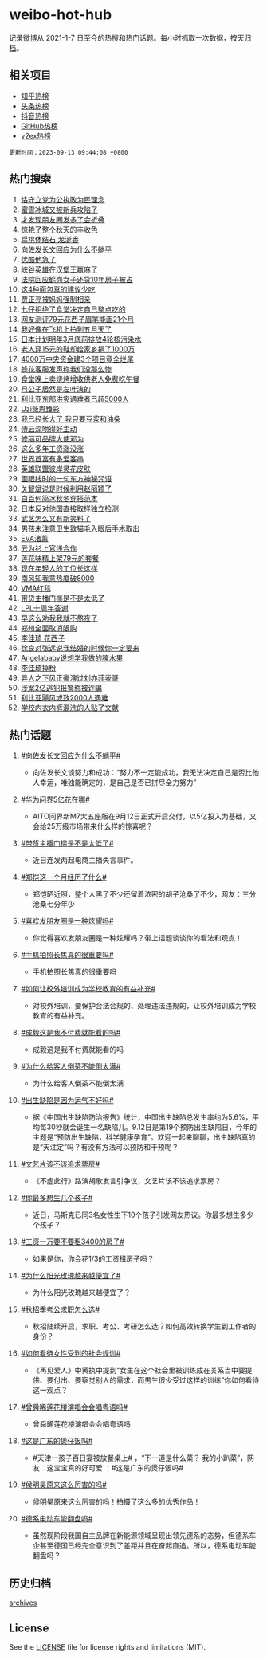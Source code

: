 # weibo-hot-hub

记录[微博](https://www.weibo.com)从 2021-1-7 日至今的热搜和热门话题。每小时抓取一次数据，按天[归档](archives)。

## 相关项目

- [知乎热榜](https://github.com/lonnyzhang423/zhihu-hot-hub)
- [头条热榜](https://github.com/lonnyzhang423/toutiao-hot-hub)
- [抖音热榜](https://github.com/lonnyzhang423/douyin-hot-hub)
- [GitHub热榜](https://github.com/lonnyzhang423/github-hot-hub)
- [v2ex热榜](https://github.com/lonnyzhang423/v2ex-hot-hub)


`更新时间：2023-09-13 09:44:08 +0800`

## 热门搜索

1. [恪守立党为公执政为民理念](https://m.weibo.cn/search?containerid=100103type%3D1%26t%3D10%26q%3D%23%E6%81%AA%E5%AE%88%E7%AB%8B%E5%85%9A%E4%B8%BA%E5%85%AC%E6%89%A7%E6%94%BF%E4%B8%BA%E6%B0%91%E7%90%86%E5%BF%B5%23&stream_entry_id=51&isnewpage=1&extparam=seat%3D1%26pos%3D0%26filter_type%3Drealtimehot%26stream_entry_id%3D51%26dgr%3D0%26c_type%3D51%26cate%3D10103%26display_time%3D1694569446%26pre_seqid%3D1694569446438027377218)
1. [蜜雪冰城又被新兵攻陷了](https://m.weibo.cn/search?containerid=100103type%3D1%26t%3D10%26q%3D%23%E8%9C%9C%E9%9B%AA%E5%86%B0%E5%9F%8E%E5%8F%88%E8%A2%AB%E6%96%B0%E5%85%B5%E6%94%BB%E9%99%B7%E4%BA%86%23&stream_entry_id=31&isnewpage=1&extparam=seat%3D1%26cate%3D5001%26filter_type%3Drealtimehot%26stream_entry_id%3D31%26lcate%3D5001%26realpos%3D1%26dgr%3D0%26q%3D%2523%25E8%259C%259C%25E9%259B%25AA%25E5%2586%25B0%25E5%259F%258E%25E5%258F%2588%25E8%25A2%25AB%25E6%2596%25B0%25E5%2585%25B5%25E6%2594%25BB%25E9%2599%25B7%25E4%25BA%2586%2523%26band_rank%3D1%26flag%3D1%26c_type%3D31%26pos%3D0%26display_time%3D1694569446%26pre_seqid%3D1694569446438027377218)
1. [才发现朋友圈发多了会折叠](https://m.weibo.cn/search?containerid=100103type%3D1%26t%3D10%26q%3D%23%E6%89%8D%E5%8F%91%E7%8E%B0%E6%9C%8B%E5%8F%8B%E5%9C%88%E5%8F%91%E5%A4%9A%E4%BA%86%E4%BC%9A%E6%8A%98%E5%8F%A0%23&stream_entry_id=31&isnewpage=1&extparam=seat%3D1%26cate%3D5001%26filter_type%3Drealtimehot%26stream_entry_id%3D31%26lcate%3D5001%26realpos%3D2%26dgr%3D0%26q%3D%2523%25E6%2589%258D%25E5%258F%2591%25E7%258E%25B0%25E6%259C%258B%25E5%258F%258B%25E5%259C%2588%25E5%258F%2591%25E5%25A4%259A%25E4%25BA%2586%25E4%25BC%259A%25E6%258A%2598%25E5%258F%25A0%2523%26band_rank%3D2%26flag%3D2%26c_type%3D31%26pos%3D1%26display_time%3D1694569446%26pre_seqid%3D1694569446438027377218)
1. [惊艳了整个秋天的丰收色](https://m.weibo.cn/search?containerid=100103type%3D1%26t%3D10%26q%3D%23%E6%83%8A%E8%89%B3%E4%BA%86%E6%95%B4%E4%B8%AA%E7%A7%8B%E5%A4%A9%E7%9A%84%E4%B8%B0%E6%94%B6%E8%89%B2%23&stream_entry_id=31&isnewpage=1&extparam=seat%3D1%26cate%3D5001%26filter_type%3Drealtimehot%26stream_entry_id%3D31%26lcate%3D5001%26realpos%3D3%26dgr%3D0%26q%3D%2523%25E6%2583%258A%25E8%2589%25B3%25E4%25BA%2586%25E6%2595%25B4%25E4%25B8%25AA%25E7%25A7%258B%25E5%25A4%25A9%25E7%259A%2584%25E4%25B8%25B0%25E6%2594%25B6%25E8%2589%25B2%2523%26band_rank%3D3%26flag%3D0%26c_type%3D31%26pos%3D2%26display_time%3D1694569446%26pre_seqid%3D1694569446438027377218)
1. [扁桃体结石 龙涎香](https://m.weibo.cn/search?containerid=100103type%3D1%26t%3D10%26q%3D%E6%89%81%E6%A1%83%E4%BD%93%E7%BB%93%E7%9F%B3+%E9%BE%99%E6%B6%8E%E9%A6%99&stream_entry_id=31&isnewpage=1&extparam=seat%3D1%26cate%3D5001%26filter_type%3Drealtimehot%26stream_entry_id%3D31%26lcate%3D5001%26realpos%3D4%26dgr%3D0%26q%3D%25E6%2589%2581%25E6%25A1%2583%25E4%25BD%2593%25E7%25BB%2593%25E7%259F%25B3%2520%25E9%25BE%2599%25E6%25B6%258E%25E9%25A6%2599%26band_rank%3D4%26flag%3D1%26c_type%3D31%26pos%3D3%26display_time%3D1694569446%26pre_seqid%3D1694569446438027377218)
1. [向佐发长文回应为什么不躺平](https://m.weibo.cn/search?containerid=100103type%3D1%26t%3D10%26q%3D%23%E5%90%91%E4%BD%90%E5%8F%91%E9%95%BF%E6%96%87%E5%9B%9E%E5%BA%94%E4%B8%BA%E4%BB%80%E4%B9%88%E4%B8%8D%E8%BA%BA%E5%B9%B3%23&stream_entry_id=31&isnewpage=1&extparam=seat%3D1%26cate%3D5001%26filter_type%3Drealtimehot%26stream_entry_id%3D31%26lcate%3D5001%26realpos%3D5%26dgr%3D0%26q%3D%2523%25E5%2590%2591%25E4%25BD%2590%25E5%258F%2591%25E9%2595%25BF%25E6%2596%2587%25E5%259B%259E%25E5%25BA%2594%25E4%25B8%25BA%25E4%25BB%2580%25E4%25B9%2588%25E4%25B8%258D%25E8%25BA%25BA%25E5%25B9%25B3%2523%26band_rank%3D5%26flag%3D2%26c_type%3D31%26pos%3D4%26display_time%3D1694569446%26pre_seqid%3D1694569446438027377218)
1. [优酷他急了](https://m.weibo.cn/search?containerid=100103type%3D1%26t%3D10%26q%3D%23%E4%BC%98%E9%85%B7%E4%BB%96%E6%80%A5%E4%BA%86%23&stream_entry_id=31&isnewpage=1&extparam=seat%3D1%26cate%3D5001%26filter_type%3Drealtimehot%26stream_entry_id%3D31%26lcate%3D5001%26realpos%3D6%26dgr%3D0%26q%3D%2523%25E4%25BC%2598%25E9%2585%25B7%25E4%25BB%2596%25E6%2580%25A5%25E4%25BA%2586%2523%26band_rank%3D6%26flag%3D1%26c_type%3D31%26pos%3D5%26display_time%3D1694569446%26pre_seqid%3D1694569446438027377218)
1. [峡谷英雄在汉堡王赢麻了](https://m.weibo.cn/search?containerid=100103type%3D1%26t%3D10%26q%3D%23%E5%B3%A1%E8%B0%B7%E8%8B%B1%E9%9B%84%E5%9C%A8%E6%B1%89%E5%A0%A1%E7%8E%8B%E8%B5%A2%E9%BA%BB%E4%BA%86%23&stream_entry_id=31&isnewpage=1&extparam=seat%3D1%26pos%3D6%26filter_type%3Drealtimehot%26stream_entry_id%3D31%26lcate%3D5001%26is_ad_pos%3D1%26dgr%3D0%26cate%3D5001%26q%3D%2523%25E5%25B3%25A1%25E8%25B0%25B7%25E8%258B%25B1%25E9%259B%2584%25E5%259C%25A8%25E6%25B1%2589%25E5%25A0%25A1%25E7%258E%258B%25E8%25B5%25A2%25E9%25BA%25BB%25E4%25BA%2586%2523%26band_rank%3D7%26adid%3D202823%26c_type%3D31%26topic_ad%3D1%26display_time%3D1694569446%26pre_seqid%3D1694569446438027377218)
1. [法院回应鹤岗女子还贷10年房子被占](https://m.weibo.cn/search?containerid=100103type%3D1%26t%3D10%26q%3D%23%E6%B3%95%E9%99%A2%E5%9B%9E%E5%BA%94%E9%B9%A4%E5%B2%97%E5%A5%B3%E5%AD%90%E8%BF%98%E8%B4%B710%E5%B9%B4%E6%88%BF%E5%AD%90%E8%A2%AB%E5%8D%A0%23&stream_entry_id=31&isnewpage=1&extparam=seat%3D1%26cate%3D5001%26filter_type%3Drealtimehot%26stream_entry_id%3D31%26lcate%3D5001%26realpos%3D7%26dgr%3D0%26q%3D%2523%25E6%25B3%2595%25E9%2599%25A2%25E5%259B%259E%25E5%25BA%2594%25E9%25B9%25A4%25E5%25B2%2597%25E5%25A5%25B3%25E5%25AD%2590%25E8%25BF%2598%25E8%25B4%25B710%25E5%25B9%25B4%25E6%2588%25BF%25E5%25AD%2590%25E8%25A2%25AB%25E5%258D%25A0%2523%26band_rank%3D7%26flag%3D1%26c_type%3D31%26pos%3D7%26display_time%3D1694569446%26pre_seqid%3D1694569446438027377218)
1. [这4种面包真的建议少吃](https://m.weibo.cn/search?containerid=100103type%3D1%26t%3D10%26q%3D%E8%BF%994%E7%A7%8D%E9%9D%A2%E5%8C%85%E7%9C%9F%E7%9A%84%E5%BB%BA%E8%AE%AE%E5%B0%91%E5%90%83&stream_entry_id=31&isnewpage=1&extparam=seat%3D1%26cate%3D5001%26filter_type%3Drealtimehot%26stream_entry_id%3D31%26lcate%3D5001%26realpos%3D8%26dgr%3D0%26q%3D%25E8%25BF%25994%25E7%25A7%258D%25E9%259D%25A2%25E5%258C%2585%25E7%259C%259F%25E7%259A%2584%25E5%25BB%25BA%25E8%25AE%25AE%25E5%25B0%2591%25E5%2590%2583%26band_rank%3D8%26flag%3D16%26c_type%3D31%26pos%3D8%26display_time%3D1694569446%26pre_seqid%3D1694569446438027377218)
1. [贾正亮被妈妈强制相亲](https://m.weibo.cn/search?containerid=100103type%3D1%26t%3D10%26q%3D%23%E8%B4%BE%E6%AD%A3%E4%BA%AE%E8%A2%AB%E5%A6%88%E5%A6%88%E5%BC%BA%E5%88%B6%E7%9B%B8%E4%BA%B2%23&stream_entry_id=31&isnewpage=1&extparam=seat%3D1%26cate%3D5001%26filter_type%3Drealtimehot%26stream_entry_id%3D31%26lcate%3D5001%26realpos%3D9%26dgr%3D0%26q%3D%2523%25E8%25B4%25BE%25E6%25AD%25A3%25E4%25BA%25AE%25E8%25A2%25AB%25E5%25A6%2588%25E5%25A6%2588%25E5%25BC%25BA%25E5%2588%25B6%25E7%259B%25B8%25E4%25BA%25B2%2523%26band_rank%3D9%26flag%3D1%26c_type%3D31%26pos%3D9%26display_time%3D1694569446%26pre_seqid%3D1694569446438027377218)
1. [七仔拒绝了食堂决定自己整点吃的](https://m.weibo.cn/search?containerid=100103type%3D1%26t%3D10%26q%3D%23%E4%B8%83%E4%BB%94%E6%8B%92%E7%BB%9D%E4%BA%86%E9%A3%9F%E5%A0%82%E5%86%B3%E5%AE%9A%E8%87%AA%E5%B7%B1%E6%95%B4%E7%82%B9%E5%90%83%E7%9A%84%23&stream_entry_id=31&isnewpage=1&extparam=seat%3D1%26cate%3D5001%26filter_type%3Drealtimehot%26stream_entry_id%3D31%26lcate%3D5001%26realpos%3D10%26dgr%3D0%26q%3D%2523%25E4%25B8%2583%25E4%25BB%2594%25E6%258B%2592%25E7%25BB%259D%25E4%25BA%2586%25E9%25A3%259F%25E5%25A0%2582%25E5%2586%25B3%25E5%25AE%259A%25E8%2587%25AA%25E5%25B7%25B1%25E6%2595%25B4%25E7%2582%25B9%25E5%2590%2583%25E7%259A%2584%2523%26band_rank%3D10%26flag%3D1%26c_type%3D31%26pos%3D10%26display_time%3D1694569446%26pre_seqid%3D1694569446438027377218)
1. [网友测评79元花西子眉笔能画21个月](https://m.weibo.cn/search?containerid=100103type%3D1%26t%3D10%26q%3D%23%E7%BD%91%E5%8F%8B%E6%B5%8B%E8%AF%8479%E5%85%83%E8%8A%B1%E8%A5%BF%E5%AD%90%E7%9C%89%E7%AC%94%E8%83%BD%E7%94%BB21%E4%B8%AA%E6%9C%88%23&stream_entry_id=31&isnewpage=1&extparam=seat%3D1%26cate%3D5001%26filter_type%3Drealtimehot%26stream_entry_id%3D31%26lcate%3D5001%26realpos%3D11%26dgr%3D0%26q%3D%2523%25E7%25BD%2591%25E5%258F%258B%25E6%25B5%258B%25E8%25AF%258479%25E5%2585%2583%25E8%258A%25B1%25E8%25A5%25BF%25E5%25AD%2590%25E7%259C%2589%25E7%25AC%2594%25E8%2583%25BD%25E7%2594%25BB21%25E4%25B8%25AA%25E6%259C%2588%2523%26band_rank%3D11%26flag%3D2%26c_type%3D31%26pos%3D11%26display_time%3D1694569446%26pre_seqid%3D1694569446438027377218)
1. [我好像在飞机上拍到五月天了](https://m.weibo.cn/search?containerid=100103type%3D1%26t%3D10%26q%3D%23%E6%88%91%E5%A5%BD%E5%83%8F%E5%9C%A8%E9%A3%9E%E6%9C%BA%E4%B8%8A%E6%8B%8D%E5%88%B0%E4%BA%94%E6%9C%88%E5%A4%A9%E4%BA%86%23&stream_entry_id=31&isnewpage=1&extparam=seat%3D1%26cate%3D5001%26filter_type%3Drealtimehot%26stream_entry_id%3D31%26lcate%3D5001%26realpos%3D12%26dgr%3D0%26q%3D%2523%25E6%2588%2591%25E5%25A5%25BD%25E5%2583%258F%25E5%259C%25A8%25E9%25A3%259E%25E6%259C%25BA%25E4%25B8%258A%25E6%258B%258D%25E5%2588%25B0%25E4%25BA%2594%25E6%259C%2588%25E5%25A4%25A9%25E4%25BA%2586%2523%26band_rank%3D12%26flag%3D1%26c_type%3D31%26pos%3D12%26display_time%3D1694569446%26pre_seqid%3D1694569446438027377218)
1. [日本计划明年3月底前排放4轮核污染水](https://m.weibo.cn/search?containerid=100103type%3D1%26t%3D10%26q%3D%23%E6%97%A5%E6%9C%AC%E8%AE%A1%E5%88%92%E6%98%8E%E5%B9%B43%E6%9C%88%E5%BA%95%E5%89%8D%E6%8E%92%E6%94%BE4%E8%BD%AE%E6%A0%B8%E6%B1%A1%E6%9F%93%E6%B0%B4%23&stream_entry_id=31&isnewpage=1&extparam=seat%3D1%26cate%3D5001%26filter_type%3Drealtimehot%26stream_entry_id%3D31%26lcate%3D5001%26realpos%3D13%26dgr%3D0%26q%3D%2523%25E6%2597%25A5%25E6%259C%25AC%25E8%25AE%25A1%25E5%2588%2592%25E6%2598%258E%25E5%25B9%25B43%25E6%259C%2588%25E5%25BA%2595%25E5%2589%258D%25E6%258E%2592%25E6%2594%25BE4%25E8%25BD%25AE%25E6%25A0%25B8%25E6%25B1%25A1%25E6%259F%2593%25E6%25B0%25B4%2523%26band_rank%3D13%26flag%3D1%26c_type%3D31%26pos%3D13%26display_time%3D1694569446%26pre_seqid%3D1694569446438027377218)
1. [老人穿15元的鞋却给家乡捐了1000万](https://m.weibo.cn/search?containerid=100103type%3D1%26t%3D10%26q%3D%23%E8%80%81%E4%BA%BA%E7%A9%BF15%E5%85%83%E7%9A%84%E9%9E%8B%E5%8D%B4%E7%BB%99%E5%AE%B6%E4%B9%A1%E6%8D%90%E4%BA%861000%E4%B8%87%23&stream_entry_id=31&isnewpage=1&extparam=seat%3D1%26cate%3D5001%26filter_type%3Drealtimehot%26stream_entry_id%3D31%26lcate%3D5001%26realpos%3D14%26dgr%3D0%26q%3D%2523%25E8%2580%2581%25E4%25BA%25BA%25E7%25A9%25BF15%25E5%2585%2583%25E7%259A%2584%25E9%259E%258B%25E5%258D%25B4%25E7%25BB%2599%25E5%25AE%25B6%25E4%25B9%25A1%25E6%258D%2590%25E4%25BA%25861000%25E4%25B8%2587%2523%26band_rank%3D14%26flag%3D32768%26c_type%3D31%26pos%3D14%26display_time%3D1694569446%26pre_seqid%3D1694569446438027377218)
1. [4000万中央资金建3个项目竟全烂尾](https://m.weibo.cn/search?containerid=100103type%3D1%26t%3D10%26q%3D%234000%E4%B8%87%E4%B8%AD%E5%A4%AE%E8%B5%84%E9%87%91%E5%BB%BA3%E4%B8%AA%E9%A1%B9%E7%9B%AE%E7%AB%9F%E5%85%A8%E7%83%82%E5%B0%BE%23&stream_entry_id=31&isnewpage=1&extparam=seat%3D1%26cate%3D5001%26filter_type%3Drealtimehot%26stream_entry_id%3D31%26lcate%3D5001%26realpos%3D15%26dgr%3D0%26q%3D%25234000%25E4%25B8%2587%25E4%25B8%25AD%25E5%25A4%25AE%25E8%25B5%2584%25E9%2587%2591%25E5%25BB%25BA3%25E4%25B8%25AA%25E9%25A1%25B9%25E7%259B%25AE%25E7%25AB%259F%25E5%2585%25A8%25E7%2583%2582%25E5%25B0%25BE%2523%26band_rank%3D15%26flag%3D0%26c_type%3D31%26pos%3D15%26display_time%3D1694569446%26pre_seqid%3D1694569446438027377218)
1. [蜂花客服发声称我们没那么惨](https://m.weibo.cn/search?containerid=100103type%3D1%26t%3D10%26q%3D%23%E8%9C%82%E8%8A%B1%E5%AE%A2%E6%9C%8D%E5%8F%91%E5%A3%B0%E7%A7%B0%E6%88%91%E4%BB%AC%E6%B2%A1%E9%82%A3%E4%B9%88%E6%83%A8%23&stream_entry_id=31&isnewpage=1&extparam=seat%3D1%26cate%3D5001%26filter_type%3Drealtimehot%26stream_entry_id%3D31%26lcate%3D5001%26realpos%3D16%26dgr%3D0%26q%3D%2523%25E8%259C%2582%25E8%258A%25B1%25E5%25AE%25A2%25E6%259C%258D%25E5%258F%2591%25E5%25A3%25B0%25E7%25A7%25B0%25E6%2588%2591%25E4%25BB%25AC%25E6%25B2%25A1%25E9%2582%25A3%25E4%25B9%2588%25E6%2583%25A8%2523%26band_rank%3D16%26flag%3D1%26c_type%3D31%26pos%3D16%26display_time%3D1694569446%26pre_seqid%3D1694569446438027377218)
1. [食堂晚上卖烧烤增收供老人免费吃午餐](https://m.weibo.cn/search?containerid=100103type%3D1%26t%3D10%26q%3D%23%E9%A3%9F%E5%A0%82%E6%99%9A%E4%B8%8A%E5%8D%96%E7%83%A7%E7%83%A4%E5%A2%9E%E6%94%B6%E4%BE%9B%E8%80%81%E4%BA%BA%E5%85%8D%E8%B4%B9%E5%90%83%E5%8D%88%E9%A4%90%23&stream_entry_id=31&isnewpage=1&extparam=seat%3D1%26cate%3D5001%26filter_type%3Drealtimehot%26stream_entry_id%3D31%26lcate%3D5001%26realpos%3D17%26dgr%3D0%26q%3D%2523%25E9%25A3%259F%25E5%25A0%2582%25E6%2599%259A%25E4%25B8%258A%25E5%258D%2596%25E7%2583%25A7%25E7%2583%25A4%25E5%25A2%259E%25E6%2594%25B6%25E4%25BE%259B%25E8%2580%2581%25E4%25BA%25BA%25E5%2585%258D%25E8%25B4%25B9%25E5%2590%2583%25E5%258D%2588%25E9%25A4%2590%2523%26band_rank%3D17%26flag%3D32768%26c_type%3D31%26pos%3D17%26display_time%3D1694569446%26pre_seqid%3D1694569446438027377218)
1. [月公子居然是左叶演的](https://m.weibo.cn/search?containerid=100103type%3D1%26t%3D10%26q%3D%23%E6%9C%88%E5%85%AC%E5%AD%90%E5%B1%85%E7%84%B6%E6%98%AF%E5%B7%A6%E5%8F%B6%E6%BC%94%E7%9A%84%23&stream_entry_id=31&isnewpage=1&extparam=seat%3D1%26cate%3D5001%26filter_type%3Drealtimehot%26stream_entry_id%3D31%26lcate%3D5001%26realpos%3D18%26dgr%3D0%26q%3D%2523%25E6%259C%2588%25E5%2585%25AC%25E5%25AD%2590%25E5%25B1%2585%25E7%2584%25B6%25E6%2598%25AF%25E5%25B7%25A6%25E5%258F%25B6%25E6%25BC%2594%25E7%259A%2584%2523%26band_rank%3D18%26flag%3D0%26c_type%3D31%26pos%3D18%26display_time%3D1694569446%26pre_seqid%3D1694569446438027377218)
1. [利比亚东部洪灾遇难者已超5000人](https://m.weibo.cn/search?containerid=100103type%3D1%26t%3D10%26q%3D%23%E5%88%A9%E6%AF%94%E4%BA%9A%E4%B8%9C%E9%83%A8%E6%B4%AA%E7%81%BE%E9%81%87%E9%9A%BE%E8%80%85%E5%B7%B2%E8%B6%855000%E4%BA%BA%23&stream_entry_id=31&isnewpage=1&extparam=seat%3D1%26cate%3D5001%26filter_type%3Drealtimehot%26stream_entry_id%3D31%26lcate%3D5001%26realpos%3D19%26dgr%3D0%26q%3D%2523%25E5%2588%25A9%25E6%25AF%2594%25E4%25BA%259A%25E4%25B8%259C%25E9%2583%25A8%25E6%25B4%25AA%25E7%2581%25BE%25E9%2581%2587%25E9%259A%25BE%25E8%2580%2585%25E5%25B7%25B2%25E8%25B6%25855000%25E4%25BA%25BA%2523%26band_rank%3D19%26flag%3D1%26c_type%3D31%26pos%3D19%26display_time%3D1694569446%26pre_seqid%3D1694569446438027377218)
1. [Uzi薇恩臻彩](https://m.weibo.cn/search?containerid=100103type%3D1%26t%3D10%26q%3DUzi%E8%96%87%E6%81%A9%E8%87%BB%E5%BD%A9&stream_entry_id=31&isnewpage=1&extparam=seat%3D1%26cate%3D5001%26filter_type%3Drealtimehot%26stream_entry_id%3D31%26lcate%3D5001%26realpos%3D20%26dgr%3D0%26q%3DUzi%25E8%2596%2587%25E6%2581%25A9%25E8%2587%25BB%25E5%25BD%25A9%26band_rank%3D20%26flag%3D1%26c_type%3D31%26pos%3D20%26display_time%3D1694569446%26pre_seqid%3D1694569446438027377218)
1. [我已经长大了 我只要豆浆和油条](https://m.weibo.cn/search?containerid=100103type%3D1%26t%3D10%26q%3D%E6%88%91%E5%B7%B2%E7%BB%8F%E9%95%BF%E5%A4%A7%E4%BA%86+%E6%88%91%E5%8F%AA%E8%A6%81%E8%B1%86%E6%B5%86%E5%92%8C%E6%B2%B9%E6%9D%A1&stream_entry_id=31&isnewpage=1&extparam=seat%3D1%26cate%3D5001%26filter_type%3Drealtimehot%26stream_entry_id%3D31%26lcate%3D5001%26realpos%3D21%26dgr%3D0%26q%3D%25E6%2588%2591%25E5%25B7%25B2%25E7%25BB%258F%25E9%2595%25BF%25E5%25A4%25A7%25E4%25BA%2586%2520%25E6%2588%2591%25E5%258F%25AA%25E8%25A6%2581%25E8%25B1%2586%25E6%25B5%2586%25E5%2592%258C%25E6%25B2%25B9%25E6%259D%25A1%26band_rank%3D21%26flag%3D1%26c_type%3D31%26pos%3D21%26display_time%3D1694569446%26pre_seqid%3D1694569446438027377218)
1. [傅云深吻得好主动](https://m.weibo.cn/search?containerid=100103type%3D1%26t%3D10%26q%3D%23%E5%82%85%E4%BA%91%E6%B7%B1%E5%90%BB%E5%BE%97%E5%A5%BD%E4%B8%BB%E5%8A%A8%23&stream_entry_id=31&isnewpage=1&extparam=seat%3D1%26cate%3D5001%26filter_type%3Drealtimehot%26stream_entry_id%3D31%26lcate%3D5001%26realpos%3D22%26dgr%3D0%26q%3D%2523%25E5%2582%2585%25E4%25BA%2591%25E6%25B7%25B1%25E5%2590%25BB%25E5%25BE%2597%25E5%25A5%25BD%25E4%25B8%25BB%25E5%258A%25A8%2523%26band_rank%3D22%26flag%3D0%26c_type%3D31%26pos%3D22%26display_time%3D1694569446%26pre_seqid%3D1694569446438027377218)
1. [修丽可品牌大使邓为](https://m.weibo.cn/search?containerid=100103type%3D1%26t%3D10%26q%3D%23%E4%BF%AE%E4%B8%BD%E5%8F%AF%E5%93%81%E7%89%8C%E5%A4%A7%E4%BD%BF%E9%82%93%E4%B8%BA%23&stream_entry_id=31&isnewpage=1&extparam=seat%3D1%26cate%3D5001%26filter_type%3Drealtimehot%26stream_entry_id%3D31%26lcate%3D5001%26realpos%3D23%26dgr%3D0%26q%3D%2523%25E4%25BF%25AE%25E4%25B8%25BD%25E5%258F%25AF%25E5%2593%2581%25E7%2589%258C%25E5%25A4%25A7%25E4%25BD%25BF%25E9%2582%2593%25E4%25B8%25BA%2523%26band_rank%3D23%26flag%3D1%26c_type%3D31%26pos%3D23%26display_time%3D1694569446%26pre_seqid%3D1694569446438027377218)
1. [这么多年工资涨没涨](https://m.weibo.cn/search?containerid=100103type%3D1%26t%3D10%26q%3D%23%E8%BF%99%E4%B9%88%E5%A4%9A%E5%B9%B4%E5%B7%A5%E8%B5%84%E6%B6%A8%E6%B2%A1%E6%B6%A8%23&stream_entry_id=31&isnewpage=1&extparam=seat%3D1%26cate%3D5001%26filter_type%3Drealtimehot%26stream_entry_id%3D31%26lcate%3D5001%26realpos%3D24%26dgr%3D0%26q%3D%2523%25E8%25BF%2599%25E4%25B9%2588%25E5%25A4%259A%25E5%25B9%25B4%25E5%25B7%25A5%25E8%25B5%2584%25E6%25B6%25A8%25E6%25B2%25A1%25E6%25B6%25A8%2523%26band_rank%3D24%26flag%3D0%26c_type%3D31%26pos%3D24%26display_time%3D1694569446%26pre_seqid%3D1694569446438027377218)
1. [世界首富有多爱客串](https://m.weibo.cn/search?containerid=100103type%3D1%26t%3D10%26q%3D%23%E4%B8%96%E7%95%8C%E9%A6%96%E5%AF%8C%E6%9C%89%E5%A4%9A%E7%88%B1%E5%AE%A2%E4%B8%B2%23&stream_entry_id=31&isnewpage=1&extparam=seat%3D1%26cate%3D5001%26filter_type%3Drealtimehot%26stream_entry_id%3D31%26lcate%3D5001%26realpos%3D25%26dgr%3D0%26q%3D%2523%25E4%25B8%2596%25E7%2595%258C%25E9%25A6%2596%25E5%25AF%258C%25E6%259C%2589%25E5%25A4%259A%25E7%2588%25B1%25E5%25AE%25A2%25E4%25B8%25B2%2523%26band_rank%3D25%26flag%3D0%26c_type%3D31%26pos%3D25%26display_time%3D1694569446%26pre_seqid%3D1694569446438027377218)
1. [英雄联盟彼岸灵花皮肤](https://m.weibo.cn/search?containerid=100103type%3D1%26t%3D10%26q%3D%23%E8%8B%B1%E9%9B%84%E8%81%94%E7%9B%9F%E5%BD%BC%E5%B2%B8%E7%81%B5%E8%8A%B1%E7%9A%AE%E8%82%A4%23&stream_entry_id=31&isnewpage=1&extparam=seat%3D1%26cate%3D5001%26filter_type%3Drealtimehot%26stream_entry_id%3D31%26lcate%3D5001%26realpos%3D26%26dgr%3D0%26q%3D%2523%25E8%258B%25B1%25E9%259B%2584%25E8%2581%2594%25E7%259B%259F%25E5%25BD%25BC%25E5%25B2%25B8%25E7%2581%25B5%25E8%258A%25B1%25E7%259A%25AE%25E8%2582%25A4%2523%26band_rank%3D26%26flag%3D1%26c_type%3D31%26pos%3D26%26display_time%3D1694569446%26pre_seqid%3D1694569446438027377218)
1. [画眼线时的一句东方神秘咒语](https://m.weibo.cn/search?containerid=100103type%3D1%26t%3D10%26q%3D%E7%94%BB%E7%9C%BC%E7%BA%BF%E6%97%B6%E7%9A%84%E4%B8%80%E5%8F%A5%E4%B8%9C%E6%96%B9%E7%A5%9E%E7%A7%98%E5%92%92%E8%AF%AD&stream_entry_id=31&isnewpage=1&extparam=seat%3D1%26cate%3D5001%26filter_type%3Drealtimehot%26stream_entry_id%3D31%26lcate%3D5001%26realpos%3D27%26dgr%3D0%26q%3D%25E7%2594%25BB%25E7%259C%25BC%25E7%25BA%25BF%25E6%2597%25B6%25E7%259A%2584%25E4%25B8%2580%25E5%258F%25A5%25E4%25B8%259C%25E6%2596%25B9%25E7%25A5%259E%25E7%25A7%2598%25E5%2592%2592%25E8%25AF%25AD%26band_rank%3D27%26flag%3D1%26c_type%3D31%26pos%3D27%26display_time%3D1694569446%26pre_seqid%3D1694569446438027377218)
1. [关智斌说是时候利用赵丽颖了](https://m.weibo.cn/search?containerid=100103type%3D1%26t%3D10%26q%3D%23%E5%85%B3%E6%99%BA%E6%96%8C%E8%AF%B4%E6%98%AF%E6%97%B6%E5%80%99%E5%88%A9%E7%94%A8%E8%B5%B5%E4%B8%BD%E9%A2%96%E4%BA%86%23&stream_entry_id=31&isnewpage=1&extparam=seat%3D1%26cate%3D5001%26filter_type%3Drealtimehot%26stream_entry_id%3D31%26lcate%3D5001%26realpos%3D28%26dgr%3D0%26q%3D%2523%25E5%2585%25B3%25E6%2599%25BA%25E6%2596%258C%25E8%25AF%25B4%25E6%2598%25AF%25E6%2597%25B6%25E5%2580%2599%25E5%2588%25A9%25E7%2594%25A8%25E8%25B5%25B5%25E4%25B8%25BD%25E9%25A2%2596%25E4%25BA%2586%2523%26band_rank%3D28%26flag%3D0%26c_type%3D31%26pos%3D28%26display_time%3D1694569446%26pre_seqid%3D1694569446438027377218)
1. [白百何简冰秋冬穿搭范本](https://m.weibo.cn/search?containerid=100103type%3D1%26t%3D10%26q%3D%23%E7%99%BD%E7%99%BE%E4%BD%95%E7%AE%80%E5%86%B0%E7%A7%8B%E5%86%AC%E7%A9%BF%E6%90%AD%E8%8C%83%E6%9C%AC%23&stream_entry_id=31&isnewpage=1&extparam=seat%3D1%26cate%3D5001%26filter_type%3Drealtimehot%26stream_entry_id%3D31%26lcate%3D5001%26realpos%3D29%26dgr%3D0%26q%3D%2523%25E7%2599%25BD%25E7%2599%25BE%25E4%25BD%2595%25E7%25AE%2580%25E5%2586%25B0%25E7%25A7%258B%25E5%2586%25AC%25E7%25A9%25BF%25E6%2590%25AD%25E8%258C%2583%25E6%259C%25AC%2523%26band_rank%3D29%26flag%3D1%26c_type%3D31%26pos%3D29%26display_time%3D1694569446%26pre_seqid%3D1694569446438027377218)
1. [日本反对他国直接取样独立检测](https://m.weibo.cn/search?containerid=100103type%3D1%26t%3D10%26q%3D%23%E6%97%A5%E6%9C%AC%E5%8F%8D%E5%AF%B9%E4%BB%96%E5%9B%BD%E7%9B%B4%E6%8E%A5%E5%8F%96%E6%A0%B7%E7%8B%AC%E7%AB%8B%E6%A3%80%E6%B5%8B%23&stream_entry_id=31&isnewpage=1&extparam=seat%3D1%26cate%3D5001%26filter_type%3Drealtimehot%26stream_entry_id%3D31%26lcate%3D5001%26realpos%3D30%26dgr%3D0%26q%3D%2523%25E6%2597%25A5%25E6%259C%25AC%25E5%258F%258D%25E5%25AF%25B9%25E4%25BB%2596%25E5%259B%25BD%25E7%259B%25B4%25E6%258E%25A5%25E5%258F%2596%25E6%25A0%25B7%25E7%258B%25AC%25E7%25AB%258B%25E6%25A3%2580%25E6%25B5%258B%2523%26band_rank%3D30%26flag%3D0%26c_type%3D31%26pos%3D30%26display_time%3D1694569446%26pre_seqid%3D1694569446438027377218)
1. [武艺怎么又有新笑料了](https://m.weibo.cn/search?containerid=100103type%3D1%26t%3D10%26q%3D%23%E6%AD%A6%E8%89%BA%E6%80%8E%E4%B9%88%E5%8F%88%E6%9C%89%E6%96%B0%E7%AC%91%E6%96%99%E4%BA%86%23&stream_entry_id=31&isnewpage=1&extparam=seat%3D1%26cate%3D5001%26filter_type%3Drealtimehot%26stream_entry_id%3D31%26lcate%3D5001%26realpos%3D31%26dgr%3D0%26q%3D%2523%25E6%25AD%25A6%25E8%2589%25BA%25E6%2580%258E%25E4%25B9%2588%25E5%258F%2588%25E6%259C%2589%25E6%2596%25B0%25E7%25AC%2591%25E6%2596%2599%25E4%25BA%2586%2523%26band_rank%3D31%26flag%3D0%26c_type%3D31%26pos%3D31%26display_time%3D1694569446%26pre_seqid%3D1694569446438027377218)
1. [男孩未注意卫生致猫毛入眼后手术取出](https://m.weibo.cn/search?containerid=100103type%3D1%26t%3D10%26q%3D%23%E7%94%B7%E5%AD%A9%E6%9C%AA%E6%B3%A8%E6%84%8F%E5%8D%AB%E7%94%9F%E8%87%B4%E7%8C%AB%E6%AF%9B%E5%85%A5%E7%9C%BC%E5%90%8E%E6%89%8B%E6%9C%AF%E5%8F%96%E5%87%BA%23&stream_entry_id=31&isnewpage=1&extparam=seat%3D1%26cate%3D5001%26filter_type%3Drealtimehot%26stream_entry_id%3D31%26lcate%3D5001%26realpos%3D32%26dgr%3D0%26q%3D%2523%25E7%2594%25B7%25E5%25AD%25A9%25E6%259C%25AA%25E6%25B3%25A8%25E6%2584%258F%25E5%258D%25AB%25E7%2594%259F%25E8%2587%25B4%25E7%258C%25AB%25E6%25AF%259B%25E5%2585%25A5%25E7%259C%25BC%25E5%2590%258E%25E6%2589%258B%25E6%259C%25AF%25E5%258F%2596%25E5%2587%25BA%2523%26band_rank%3D32%26flag%3D0%26c_type%3D31%26pos%3D32%26display_time%3D1694569446%26pre_seqid%3D1694569446438027377218)
1. [EVA渚薰](https://m.weibo.cn/search?containerid=100103type%3D1%26t%3D10%26q%3DEVA%E6%B8%9A%E8%96%B0&stream_entry_id=31&isnewpage=1&extparam=seat%3D1%26cate%3D5001%26filter_type%3Drealtimehot%26stream_entry_id%3D31%26lcate%3D5001%26realpos%3D33%26dgr%3D0%26q%3DEVA%25E6%25B8%259A%25E8%2596%25B0%26band_rank%3D33%26flag%3D1%26c_type%3D31%26pos%3D33%26display_time%3D1694569446%26pre_seqid%3D1694569446438027377218)
1. [云为衫上官浅合作](https://m.weibo.cn/search?containerid=100103type%3D1%26t%3D10%26q%3D%23%E4%BA%91%E4%B8%BA%E8%A1%AB%E4%B8%8A%E5%AE%98%E6%B5%85%E5%90%88%E4%BD%9C%23&stream_entry_id=31&isnewpage=1&extparam=seat%3D1%26cate%3D5001%26filter_type%3Drealtimehot%26stream_entry_id%3D31%26lcate%3D5001%26realpos%3D34%26dgr%3D0%26q%3D%2523%25E4%25BA%2591%25E4%25B8%25BA%25E8%25A1%25AB%25E4%25B8%258A%25E5%25AE%2598%25E6%25B5%2585%25E5%2590%2588%25E4%25BD%259C%2523%26band_rank%3D34%26flag%3D1%26c_type%3D31%26pos%3D34%26display_time%3D1694569446%26pre_seqid%3D1694569446438027377218)
1. [莲花味精上架79元的套餐](https://m.weibo.cn/search?containerid=100103type%3D1%26t%3D10%26q%3D%23%E8%8E%B2%E8%8A%B1%E5%91%B3%E7%B2%BE%E4%B8%8A%E6%9E%B679%E5%85%83%E7%9A%84%E5%A5%97%E9%A4%90%23&stream_entry_id=31&isnewpage=1&extparam=seat%3D1%26cate%3D5001%26filter_type%3Drealtimehot%26stream_entry_id%3D31%26lcate%3D5001%26realpos%3D35%26dgr%3D0%26q%3D%2523%25E8%258E%25B2%25E8%258A%25B1%25E5%2591%25B3%25E7%25B2%25BE%25E4%25B8%258A%25E6%259E%25B679%25E5%2585%2583%25E7%259A%2584%25E5%25A5%2597%25E9%25A4%2590%2523%26band_rank%3D35%26flag%3D0%26c_type%3D31%26pos%3D35%26display_time%3D1694569446%26pre_seqid%3D1694569446438027377218)
1. [现在年轻人的工位长这样](https://m.weibo.cn/search?containerid=100103type%3D1%26t%3D10%26q%3D%23%E7%8E%B0%E5%9C%A8%E5%B9%B4%E8%BD%BB%E4%BA%BA%E7%9A%84%E5%B7%A5%E4%BD%8D%E9%95%BF%E8%BF%99%E6%A0%B7%23&stream_entry_id=31&isnewpage=1&extparam=seat%3D1%26cate%3D5001%26filter_type%3Drealtimehot%26stream_entry_id%3D31%26lcate%3D5001%26realpos%3D36%26dgr%3D0%26q%3D%2523%25E7%258E%25B0%25E5%259C%25A8%25E5%25B9%25B4%25E8%25BD%25BB%25E4%25BA%25BA%25E7%259A%2584%25E5%25B7%25A5%25E4%25BD%258D%25E9%2595%25BF%25E8%25BF%2599%25E6%25A0%25B7%2523%26band_rank%3D36%26flag%3D0%26c_type%3D31%26pos%3D36%26display_time%3D1694569446%26pre_seqid%3D1694569446438027377218)
1. [南风知我意热度破8000](https://m.weibo.cn/search?containerid=100103type%3D1%26t%3D10%26q%3D%E5%8D%97%E9%A3%8E%E7%9F%A5%E6%88%91%E6%84%8F%E7%83%AD%E5%BA%A6%E7%A0%B48000&stream_entry_id=31&isnewpage=1&extparam=seat%3D1%26cate%3D5001%26filter_type%3Drealtimehot%26stream_entry_id%3D31%26lcate%3D5001%26realpos%3D37%26dgr%3D0%26q%3D%25E5%258D%2597%25E9%25A3%258E%25E7%259F%25A5%25E6%2588%2591%25E6%2584%258F%25E7%2583%25AD%25E5%25BA%25A6%25E7%25A0%25B48000%26band_rank%3D37%26flag%3D1%26c_type%3D31%26pos%3D37%26display_time%3D1694569446%26pre_seqid%3D1694569446438027377218)
1. [VMA红毯](https://m.weibo.cn/search?containerid=100103type%3D1%26t%3D10%26q%3DVMA%E7%BA%A2%E6%AF%AF&stream_entry_id=31&isnewpage=1&extparam=seat%3D1%26cate%3D5001%26filter_type%3Drealtimehot%26stream_entry_id%3D31%26lcate%3D5001%26realpos%3D38%26dgr%3D0%26q%3DVMA%25E7%25BA%25A2%25E6%25AF%25AF%26band_rank%3D38%26flag%3D1%26c_type%3D31%26pos%3D38%26display_time%3D1694569446%26pre_seqid%3D1694569446438027377218)
1. [带货主播门槛是不是太低了](https://m.weibo.cn/search?containerid=100103type%3D1%26t%3D10%26q%3D%23%E5%B8%A6%E8%B4%A7%E4%B8%BB%E6%92%AD%E9%97%A8%E6%A7%9B%E6%98%AF%E4%B8%8D%E6%98%AF%E5%A4%AA%E4%BD%8E%E4%BA%86%23&stream_entry_id=31&isnewpage=1&extparam=seat%3D1%26cate%3D5001%26filter_type%3Drealtimehot%26stream_entry_id%3D31%26lcate%3D5001%26realpos%3D39%26dgr%3D0%26q%3D%2523%25E5%25B8%25A6%25E8%25B4%25A7%25E4%25B8%25BB%25E6%2592%25AD%25E9%2597%25A8%25E6%25A7%259B%25E6%2598%25AF%25E4%25B8%258D%25E6%2598%25AF%25E5%25A4%25AA%25E4%25BD%258E%25E4%25BA%2586%2523%26band_rank%3D39%26flag%3D0%26c_type%3D31%26pos%3D39%26display_time%3D1694569446%26pre_seqid%3D1694569446438027377218)
1. [LPL十周年答谢](https://m.weibo.cn/search?containerid=100103type%3D1%26t%3D10%26q%3D%23LPL%E5%8D%81%E5%91%A8%E5%B9%B4%E7%AD%94%E8%B0%A2%23&stream_entry_id=31&isnewpage=1&extparam=seat%3D1%26cate%3D5001%26filter_type%3Drealtimehot%26stream_entry_id%3D31%26lcate%3D5001%26realpos%3D40%26dgr%3D0%26q%3D%2523LPL%25E5%258D%2581%25E5%2591%25A8%25E5%25B9%25B4%25E7%25AD%2594%25E8%25B0%25A2%2523%26band_rank%3D40%26flag%3D1%26c_type%3D31%26pos%3D40%26display_time%3D1694569446%26pre_seqid%3D1694569446438027377218)
1. [早这么劝我我就不熬夜了](https://m.weibo.cn/search?containerid=100103type%3D1%26t%3D10%26q%3D%E6%97%A9%E8%BF%99%E4%B9%88%E5%8A%9D%E6%88%91%E6%88%91%E5%B0%B1%E4%B8%8D%E7%86%AC%E5%A4%9C%E4%BA%86&stream_entry_id=31&isnewpage=1&extparam=seat%3D1%26cate%3D5001%26filter_type%3Drealtimehot%26stream_entry_id%3D31%26lcate%3D5001%26realpos%3D41%26dgr%3D0%26q%3D%25E6%2597%25A9%25E8%25BF%2599%25E4%25B9%2588%25E5%258A%259D%25E6%2588%2591%25E6%2588%2591%25E5%25B0%25B1%25E4%25B8%258D%25E7%2586%25AC%25E5%25A4%259C%25E4%25BA%2586%26band_rank%3D41%26flag%3D0%26c_type%3D31%26pos%3D41%26display_time%3D1694569446%26pre_seqid%3D1694569446438027377218)
1. [郑州全面取消限购](https://m.weibo.cn/search?containerid=100103type%3D1%26t%3D10%26q%3D%23%E9%83%91%E5%B7%9E%E5%85%A8%E9%9D%A2%E5%8F%96%E6%B6%88%E9%99%90%E8%B4%AD%23&stream_entry_id=31&isnewpage=1&extparam=seat%3D1%26cate%3D5001%26filter_type%3Drealtimehot%26stream_entry_id%3D31%26lcate%3D5001%26realpos%3D42%26dgr%3D0%26q%3D%2523%25E9%2583%2591%25E5%25B7%259E%25E5%2585%25A8%25E9%259D%25A2%25E5%258F%2596%25E6%25B6%2588%25E9%2599%2590%25E8%25B4%25AD%2523%26band_rank%3D42%26flag%3D0%26c_type%3D31%26pos%3D42%26display_time%3D1694569446%26pre_seqid%3D1694569446438027377218)
1. [李佳琦 花西子](https://m.weibo.cn/search?containerid=100103type%3D1%26t%3D10%26q%3D%E6%9D%8E%E4%BD%B3%E7%90%A6+%E8%8A%B1%E8%A5%BF%E5%AD%90&stream_entry_id=31&isnewpage=1&extparam=seat%3D1%26cate%3D5001%26filter_type%3Drealtimehot%26stream_entry_id%3D31%26lcate%3D5001%26realpos%3D43%26dgr%3D0%26q%3D%25E6%259D%258E%25E4%25BD%25B3%25E7%2590%25A6%2520%25E8%258A%25B1%25E8%25A5%25BF%25E5%25AD%2590%26band_rank%3D43%26flag%3D0%26c_type%3D31%26pos%3D43%26display_time%3D1694569446%26pre_seqid%3D1694569446438027377218)
1. [徐良对张远说我结婚的时候你一定要来](https://m.weibo.cn/search?containerid=100103type%3D1%26t%3D10%26q%3D%23%E5%BE%90%E8%89%AF%E5%AF%B9%E5%BC%A0%E8%BF%9C%E8%AF%B4%E6%88%91%E7%BB%93%E5%A9%9A%E7%9A%84%E6%97%B6%E5%80%99%E4%BD%A0%E4%B8%80%E5%AE%9A%E8%A6%81%E6%9D%A5%23&stream_entry_id=31&isnewpage=1&extparam=seat%3D1%26cate%3D5001%26filter_type%3Drealtimehot%26stream_entry_id%3D31%26lcate%3D5001%26realpos%3D44%26dgr%3D0%26q%3D%2523%25E5%25BE%2590%25E8%2589%25AF%25E5%25AF%25B9%25E5%25BC%25A0%25E8%25BF%259C%25E8%25AF%25B4%25E6%2588%2591%25E7%25BB%2593%25E5%25A9%259A%25E7%259A%2584%25E6%2597%25B6%25E5%2580%2599%25E4%25BD%25A0%25E4%25B8%2580%25E5%25AE%259A%25E8%25A6%2581%25E6%259D%25A5%2523%26band_rank%3D44%26flag%3D0%26c_type%3D31%26pos%3D44%26display_time%3D1694569446%26pre_seqid%3D1694569446438027377218)
1. [Angelababy说想学我做的腌水果](https://m.weibo.cn/search?containerid=100103type%3D1%26t%3D10%26q%3DAngelababy%E8%AF%B4%E6%83%B3%E5%AD%A6%E6%88%91%E5%81%9A%E7%9A%84%E8%85%8C%E6%B0%B4%E6%9E%9C&stream_entry_id=31&isnewpage=1&extparam=seat%3D1%26cate%3D5001%26filter_type%3Drealtimehot%26stream_entry_id%3D31%26lcate%3D5001%26realpos%3D45%26dgr%3D0%26q%3DAngelababy%25E8%25AF%25B4%25E6%2583%25B3%25E5%25AD%25A6%25E6%2588%2591%25E5%2581%259A%25E7%259A%2584%25E8%2585%258C%25E6%25B0%25B4%25E6%259E%259C%26band_rank%3D45%26flag%3D0%26c_type%3D31%26pos%3D45%26display_time%3D1694569446%26pre_seqid%3D1694569446438027377218)
1. [李佳琦掉粉](https://m.weibo.cn/search?containerid=100103type%3D1%26t%3D10%26q%3D%E6%9D%8E%E4%BD%B3%E7%90%A6%E6%8E%89%E7%B2%89&stream_entry_id=31&isnewpage=1&extparam=seat%3D1%26cate%3D5001%26filter_type%3Drealtimehot%26stream_entry_id%3D31%26lcate%3D5001%26realpos%3D46%26dgr%3D0%26q%3D%25E6%259D%258E%25E4%25BD%25B3%25E7%2590%25A6%25E6%258E%2589%25E7%25B2%2589%26band_rank%3D46%26flag%3D0%26c_type%3D31%26pos%3D46%26display_time%3D1694569446%26pre_seqid%3D1694569446438027377218)
1. [异人之下风正豪演过刘亦菲表哥](https://m.weibo.cn/search?containerid=100103type%3D1%26t%3D10%26q%3D%23%E5%BC%82%E4%BA%BA%E4%B9%8B%E4%B8%8B%E9%A3%8E%E6%AD%A3%E8%B1%AA%E6%BC%94%E8%BF%87%E5%88%98%E4%BA%A6%E8%8F%B2%E8%A1%A8%E5%93%A5%23&stream_entry_id=31&isnewpage=1&extparam=seat%3D1%26cate%3D5001%26filter_type%3Drealtimehot%26stream_entry_id%3D31%26lcate%3D5001%26realpos%3D47%26dgr%3D0%26q%3D%2523%25E5%25BC%2582%25E4%25BA%25BA%25E4%25B9%258B%25E4%25B8%258B%25E9%25A3%258E%25E6%25AD%25A3%25E8%25B1%25AA%25E6%25BC%2594%25E8%25BF%2587%25E5%2588%2598%25E4%25BA%25A6%25E8%258F%25B2%25E8%25A1%25A8%25E5%2593%25A5%2523%26band_rank%3D47%26flag%3D1%26c_type%3D31%26pos%3D47%26display_time%3D1694569446%26pre_seqid%3D1694569446438027377218)
1. [涉案2亿逃犯报警称被诈骗](https://m.weibo.cn/search?containerid=100103type%3D1%26t%3D10%26q%3D%23%E6%B6%89%E6%A1%882%E4%BA%BF%E9%80%83%E7%8A%AF%E6%8A%A5%E8%AD%A6%E7%A7%B0%E8%A2%AB%E8%AF%88%E9%AA%97%23&stream_entry_id=31&isnewpage=1&extparam=seat%3D1%26cate%3D5001%26filter_type%3Drealtimehot%26stream_entry_id%3D31%26lcate%3D5001%26realpos%3D48%26dgr%3D0%26q%3D%2523%25E6%25B6%2589%25E6%25A1%25882%25E4%25BA%25BF%25E9%2580%2583%25E7%258A%25AF%25E6%258A%25A5%25E8%25AD%25A6%25E7%25A7%25B0%25E8%25A2%25AB%25E8%25AF%2588%25E9%25AA%2597%2523%26band_rank%3D48%26flag%3D32768%26c_type%3D31%26pos%3D48%26display_time%3D1694569446%26pre_seqid%3D1694569446438027377218)
1. [利比亚飓风或致2000人遇难](https://m.weibo.cn/search?containerid=100103type%3D1%26t%3D10%26q%3D%23%E5%88%A9%E6%AF%94%E4%BA%9A%E9%A3%93%E9%A3%8E%E6%88%96%E8%87%B42000%E4%BA%BA%E9%81%87%E9%9A%BE%23&stream_entry_id=31&isnewpage=1&extparam=seat%3D1%26cate%3D5001%26filter_type%3Drealtimehot%26stream_entry_id%3D31%26lcate%3D5001%26realpos%3D49%26dgr%3D0%26q%3D%2523%25E5%2588%25A9%25E6%25AF%2594%25E4%25BA%259A%25E9%25A3%2593%25E9%25A3%258E%25E6%2588%2596%25E8%2587%25B42000%25E4%25BA%25BA%25E9%2581%2587%25E9%259A%25BE%2523%26band_rank%3D49%26flag%3D1%26c_type%3D31%26pos%3D49%26display_time%3D1694569446%26pre_seqid%3D1694569446438027377218)
1. [学校内衣内裤混洗的人贴了文献](https://m.weibo.cn/search?containerid=100103type%3D1%26t%3D10%26q%3D%23%E5%AD%A6%E6%A0%A1%E5%86%85%E8%A1%A3%E5%86%85%E8%A3%A4%E6%B7%B7%E6%B4%97%E7%9A%84%E4%BA%BA%E8%B4%B4%E4%BA%86%E6%96%87%E7%8C%AE%23&stream_entry_id=31&isnewpage=1&extparam=seat%3D1%26cate%3D5001%26filter_type%3Drealtimehot%26stream_entry_id%3D31%26lcate%3D5001%26realpos%3D50%26dgr%3D0%26q%3D%2523%25E5%25AD%25A6%25E6%25A0%25A1%25E5%2586%2585%25E8%25A1%25A3%25E5%2586%2585%25E8%25A3%25A4%25E6%25B7%25B7%25E6%25B4%2597%25E7%259A%2584%25E4%25BA%25BA%25E8%25B4%25B4%25E4%25BA%2586%25E6%2596%2587%25E7%258C%25AE%2523%26band_rank%3D50%26flag%3D0%26c_type%3D31%26pos%3D50%26display_time%3D1694569446%26pre_seqid%3D1694569446438027377218)

## 热门话题

1. [#向佐发长文回应为什么不躺平#](https://m.weibo.cn/search?containerid=231522type%3D1%26t%3D10%26q%3D%23%E5%90%91%E4%BD%90%E5%8F%91%E9%95%BF%E6%96%87%E5%9B%9E%E5%BA%94%E4%B8%BA%E4%BB%80%E4%B9%88%E4%B8%8D%E8%BA%BA%E5%B9%B3%23&stream_entry_id=128&isnewpage=1&extparam=seat%3D1%26unitid%3D1694560976865%26pos%3D1-0-0%26cate%3D5004%26dgr%3D0%26c_type%3D128%26lcate%3D5004%26display_time%3D1694569447%26pre_seqid%3D1694569447987012101119)
    - 向佐发长文谈努力和成功：“努力不一定能成功，我无法决定自己是否比他人幸运，唯独能确定的，是自己是否已拼尽全力努力”

1. [#华为问界5亿花在哪#](https://m.weibo.cn/search?containerid=231522type%3D1%26t%3D10%26q%3D%23%E5%8D%8E%E4%B8%BA%E9%97%AE%E7%95%8C5%E4%BA%BF%E8%8A%B1%E5%9C%A8%E5%93%AA%23&stream_entry_id=128&isnewpage=1&extparam=seat%3D1%26unitid%3D1694507927935%26pos%3D1-0-1%26cate%3D5004%26dgr%3D0%26c_type%3D128%26lcate%3D5004%26display_time%3D1694569447%26pre_seqid%3D1694569447987012101119)
    - AITO问界新M7大五座版在9月12日正式开启交付，以5亿投入为基础，又会给25万级市场带来什么样的惊喜呢？

1. [#带货主播门槛是不是太低了#](https://m.weibo.cn/search?containerid=231522type%3D1%26t%3D10%26q%3D%23%E5%B8%A6%E8%B4%A7%E4%B8%BB%E6%92%AD%E9%97%A8%E6%A7%9B%E6%98%AF%E4%B8%8D%E6%98%AF%E5%A4%AA%E4%BD%8E%E4%BA%86%23&stream_entry_id=128&isnewpage=1&extparam=seat%3D1%26unitid%3D1694561270709%26pos%3D1-0-2%26cate%3D5004%26dgr%3D0%26c_type%3D128%26lcate%3D5004%26display_time%3D1694569447%26pre_seqid%3D1694569447987012101119)
    - 近日连发两起电商主播失言事件。

1. [#郑恺这一个月经历了什么#](https://m.weibo.cn/search?containerid=231522type%3D1%26t%3D10%26q%3D%23%E9%83%91%E6%81%BA%E8%BF%99%E4%B8%80%E4%B8%AA%E6%9C%88%E7%BB%8F%E5%8E%86%E4%BA%86%E4%BB%80%E4%B9%88%23&stream_entry_id=128&isnewpage=1&extparam=seat%3D1%26unitid%3D1694521991262%26pos%3D1-0-3%26cate%3D5004%26dgr%3D0%26c_type%3D128%26lcate%3D5004%26display_time%3D1694569447%26pre_seqid%3D1694569447987012101119)
    - 郑恺晒近照，整个人黑了不少还留着浓密的胡子沧桑了不少，网友：三分沧桑七分年少

1. [#喜欢发朋友圈是一种炫耀吗#](https://m.weibo.cn/search?containerid=231522type%3D1%26t%3D10%26q%3D%23%E5%96%9C%E6%AC%A2%E5%8F%91%E6%9C%8B%E5%8F%8B%E5%9C%88%E6%98%AF%E4%B8%80%E7%A7%8D%E7%82%AB%E8%80%80%E5%90%97%23&stream_entry_id=128&isnewpage=1&extparam=seat%3D1%26unitid%3D1694561273252%26pos%3D1-0-4%26cate%3D5004%26dgr%3D0%26c_type%3D128%26lcate%3D5004%26display_time%3D1694569447%26pre_seqid%3D1694569447987012101119)
    - 你觉得喜欢发朋友圈是一种炫耀吗？带上话题谈谈你的看法和观点！

1. [#手机拍照长焦真的很重要吗#](https://m.weibo.cn/search?containerid=231522type%3D1%26t%3D10%26q%3D%23%E6%89%8B%E6%9C%BA%E6%8B%8D%E7%85%A7%E9%95%BF%E7%84%A6%E7%9C%9F%E7%9A%84%E5%BE%88%E9%87%8D%E8%A6%81%E5%90%97%23&stream_entry_id=128&isnewpage=1&extparam=seat%3D1%26unitid%3D1694508470996%26pos%3D1-0-5%26cate%3D5004%26dgr%3D0%26c_type%3D128%26lcate%3D5004%26display_time%3D1694569447%26pre_seqid%3D1694569447987012101119)
    - 手机拍照长焦真的很重要吗

1. [#如何让校外培训成为学校教育的有益补充#](https://m.weibo.cn/search?containerid=231522type%3D1%26t%3D10%26q%3D%23%E5%A6%82%E4%BD%95%E8%AE%A9%E6%A0%A1%E5%A4%96%E5%9F%B9%E8%AE%AD%E6%88%90%E4%B8%BA%E5%AD%A6%E6%A0%A1%E6%95%99%E8%82%B2%E7%9A%84%E6%9C%89%E7%9B%8A%E8%A1%A5%E5%85%85%23&stream_entry_id=128&isnewpage=1&extparam=seat%3D1%26unitid%3D1694560387364%26pos%3D1-0-6%26cate%3D5004%26dgr%3D0%26c_type%3D128%26lcate%3D5004%26display_time%3D1694569447%26pre_seqid%3D1694569447987012101119)
    - 对校外培训，要保护合法合规的、处理违法违规的，让校外培训成为学校教育的有益补充。

1. [#成毅这是我不付费就能看的吗#](https://m.weibo.cn/search?containerid=231522type%3D1%26t%3D10%26q%3D%23%E6%88%90%E6%AF%85%E8%BF%99%E6%98%AF%E6%88%91%E4%B8%8D%E4%BB%98%E8%B4%B9%E5%B0%B1%E8%83%BD%E7%9C%8B%E7%9A%84%E5%90%97%23&stream_entry_id=128&isnewpage=1&extparam=seat%3D1%26unitid%3D1694533983307%26pos%3D1-0-7%26cate%3D5004%26dgr%3D0%26c_type%3D128%26lcate%3D5004%26display_time%3D1694569447%26pre_seqid%3D1694569447987012101119)
    - 成毅这是我不付费就能看的吗

1. [#为什么给客人倒茶不能倒太满#](https://m.weibo.cn/search?containerid=231522type%3D1%26t%3D10%26q%3D%23%E4%B8%BA%E4%BB%80%E4%B9%88%E7%BB%99%E5%AE%A2%E4%BA%BA%E5%80%92%E8%8C%B6%E4%B8%8D%E8%83%BD%E5%80%92%E5%A4%AA%E6%BB%A1%23&stream_entry_id=128&isnewpage=1&extparam=seat%3D1%26unitid%3D1694566085252%26pos%3D1-0-8%26cate%3D5004%26dgr%3D0%26c_type%3D128%26lcate%3D5004%26display_time%3D1694569447%26pre_seqid%3D1694569447987012101119)
    - 为什么给客人倒茶不能倒太满

1. [#出生缺陷是因为运气不好吗#](https://m.weibo.cn/search?containerid=231522type%3D1%26t%3D10%26q%3D%23%E5%87%BA%E7%94%9F%E7%BC%BA%E9%99%B7%E6%98%AF%E5%9B%A0%E4%B8%BA%E8%BF%90%E6%B0%94%E4%B8%8D%E5%A5%BD%E5%90%97%23&stream_entry_id=128&isnewpage=1&extparam=seat%3D1%26unitid%3D1694498585597%26pos%3D1-0-9%26cate%3D5004%26dgr%3D0%26c_type%3D128%26lcate%3D5004%26display_time%3D1694569447%26pre_seqid%3D1694569447987012101119)
    - 据《中国出生缺陷防治报告》统计，中国出生缺陷总发生率约为5.6%，平均每30秒就会诞生一名缺陷儿。9.12日是第19个预防出生缺陷日，今年的主题是“预防出生缺陷，科学健康孕育”。欢迎一起来聊聊，出生缺陷真的是“天注定”吗？有没有方法可以预防和干预呢？

1. [#文艺片该不该追求票房#](https://m.weibo.cn/search?containerid=231522type%3D1%26t%3D10%26q%3D%23%E6%96%87%E8%89%BA%E7%89%87%E8%AF%A5%E4%B8%8D%E8%AF%A5%E8%BF%BD%E6%B1%82%E7%A5%A8%E6%88%BF%23&stream_entry_id=128&isnewpage=1&extparam=seat%3D1%26unitid%3D1694487168663%26pos%3D1-0-10%26cate%3D5004%26dgr%3D0%26c_type%3D128%26lcate%3D5004%26display_time%3D1694569447%26pre_seqid%3D1694569447987012101119)
    - 《不虚此行》路演胡歌发言引争议，文艺片该不该追求票房？

1. [#你最多想生几个孩子#](https://m.weibo.cn/search?containerid=231522type%3D1%26t%3D10%26q%3D%23%E4%BD%A0%E6%9C%80%E5%A4%9A%E6%83%B3%E7%94%9F%E5%87%A0%E4%B8%AA%E5%AD%A9%E5%AD%90%23&stream_entry_id=128&isnewpage=1&extparam=seat%3D1%26unitid%3D1694490453568%26pos%3D1-0-11%26cate%3D5004%26dgr%3D0%26c_type%3D128%26lcate%3D5004%26display_time%3D1694569447%26pre_seqid%3D1694569447987012101119)
    - 近日，马斯克已同3名女性生下10个孩子引发网友热议。你最多想生多少个孩子？

1. [#工资一万要不要租3400的房子#](https://m.weibo.cn/search?containerid=231522type%3D1%26t%3D10%26q%3D%23%E5%B7%A5%E8%B5%84%E4%B8%80%E4%B8%87%E8%A6%81%E4%B8%8D%E8%A6%81%E7%A7%9F3400%E7%9A%84%E6%88%BF%E5%AD%90%23&stream_entry_id=128&isnewpage=1&extparam=seat%3D1%26unitid%3D1694419021815%26pos%3D1-0-12%26cate%3D5004%26dgr%3D0%26c_type%3D128%26lcate%3D5004%26display_time%3D1694569447%26pre_seqid%3D1694569447987012101119)
    - 如果是你，你会花1/3的工资租房子吗？

1. [#为什么阳光玫瑰越来越便宜了#](https://m.weibo.cn/search?containerid=231522type%3D1%26t%3D10%26q%3D%23%E4%B8%BA%E4%BB%80%E4%B9%88%E9%98%B3%E5%85%89%E7%8E%AB%E7%91%B0%E8%B6%8A%E6%9D%A5%E8%B6%8A%E4%BE%BF%E5%AE%9C%E4%BA%86%23&stream_entry_id=128&isnewpage=1&extparam=seat%3D1%26unitid%3D1694490445050%26pos%3D1-0-13%26cate%3D5004%26dgr%3D0%26c_type%3D128%26lcate%3D5004%26display_time%3D1694569447%26pre_seqid%3D1694569447987012101119)
    - 为什么阳光玫瑰越来越便宜了？

1. [#秋招季考公求职怎么选#](https://m.weibo.cn/search?containerid=231522type%3D1%26t%3D10%26q%3D%23%E7%A7%8B%E6%8B%9B%E5%AD%A3%E8%80%83%E5%85%AC%E6%B1%82%E8%81%8C%E6%80%8E%E4%B9%88%E9%80%89%23&stream_entry_id=128&isnewpage=1&extparam=seat%3D1%26unitid%3D1694534891081%26pos%3D1-0-14%26cate%3D5004%26dgr%3D0%26c_type%3D128%26lcate%3D5004%26display_time%3D1694569447%26pre_seqid%3D1694569447987012101119)
    - 秋招陆续开启，求职、考公、考研怎么选？如何高效转换学生到工作者的身份？

1. [#如何看待女性受到的社会规训#](https://m.weibo.cn/search?containerid=231522type%3D1%26t%3D10%26q%3D%23%E5%A6%82%E4%BD%95%E7%9C%8B%E5%BE%85%E5%A5%B3%E6%80%A7%E5%8F%97%E5%88%B0%E7%9A%84%E7%A4%BE%E4%BC%9A%E8%A7%84%E8%AE%AD%23&stream_entry_id=128&isnewpage=1&extparam=seat%3D1%26unitid%3D1694502158945%26pos%3D1-0-15%26cate%3D5004%26dgr%3D0%26c_type%3D128%26lcate%3D5004%26display_time%3D1694569447%26pre_seqid%3D1694569447987012101119)
    - 《再见爱人》中黄执中提到“女生在这个社会里被训练成在关系当中要提供、要付出、要察觉别人的需求，而男生很少受过这样的训练”你如何看待这一观点？

1. [#曾舜晞莲花楼演唱会会唱粤语吗#](https://m.weibo.cn/search?containerid=231522type%3D1%26t%3D10%26q%3D%23%E6%9B%BE%E8%88%9C%E6%99%9E%E8%8E%B2%E8%8A%B1%E6%A5%BC%E6%BC%94%E5%94%B1%E4%BC%9A%E4%BC%9A%E5%94%B1%E7%B2%A4%E8%AF%AD%E5%90%97%23&stream_entry_id=128&isnewpage=1&extparam=seat%3D1%26unitid%3D1694520170761%26pos%3D1-0-16%26cate%3D5004%26dgr%3D0%26c_type%3D128%26lcate%3D5004%26display_time%3D1694569447%26pre_seqid%3D1694569447987012101119)
    - 曾舜晞莲花楼演唱会会唱粤语吗

1. [#这是广东的煲仔饭吗#](https://m.weibo.cn/search?containerid=231522type%3D1%26t%3D10%26q%3D%23%E8%BF%99%E6%98%AF%E5%B9%BF%E4%B8%9C%E7%9A%84%E7%85%B2%E4%BB%94%E9%A5%AD%E5%90%97%23&stream_entry_id=128&isnewpage=1&extparam=seat%3D1%26unitid%3D1694447568892%26pos%3D1-0-17%26cate%3D5004%26dgr%3D0%26c_type%3D128%26lcate%3D5004%26display_time%3D1694569447%26pre_seqid%3D1694569447987012101119)
    - #天津一孩子百日宴被放餐桌上# ，“下一道是什么菜？ 我的小趴菜”，网友：这宝宝真的好可爱 ！#这是广东的煲仔饭吗#

1. [#侯明昊原来这么厉害的吗#](https://m.weibo.cn/search?containerid=231522type%3D1%26t%3D10%26q%3D%23%E4%BE%AF%E6%98%8E%E6%98%8A%E5%8E%9F%E6%9D%A5%E8%BF%99%E4%B9%88%E5%8E%89%E5%AE%B3%E7%9A%84%E5%90%97%23&stream_entry_id=128&isnewpage=1&extparam=seat%3D1%26unitid%3D1694429527444%26pos%3D1-0-18%26cate%3D5004%26dgr%3D0%26c_type%3D128%26lcate%3D5004%26display_time%3D1694569447%26pre_seqid%3D1694569447987012101119)
    - 侯明昊原来这么厉害的吗！拍摄了这么多的优秀作品！

1. [#德系电动车能翻盘吗#](https://m.weibo.cn/search?containerid=231522type%3D1%26t%3D10%26q%3D%23%E5%BE%B7%E7%B3%BB%E7%94%B5%E5%8A%A8%E8%BD%A6%E8%83%BD%E7%BF%BB%E7%9B%98%E5%90%97%23&stream_entry_id=128&isnewpage=1&extparam=seat%3D1%26unitid%3D1694427751403%26pos%3D1-0-19%26cate%3D5004%26dgr%3D0%26c_type%3D128%26lcate%3D5004%26display_time%3D1694569447%26pre_seqid%3D1694569447987012101119)
    - 虽然现阶段我国自主品牌在新能源领域呈现出领先德系的态势，但德系车企甚至德国已经完全意识到了差距并且在奋起直追。所以，德系电动车能翻盘吗？


## 历史归档

[archives](archives)

## License

See the [LICENSE](LICENSE) file for license rights and limitations (MIT).
